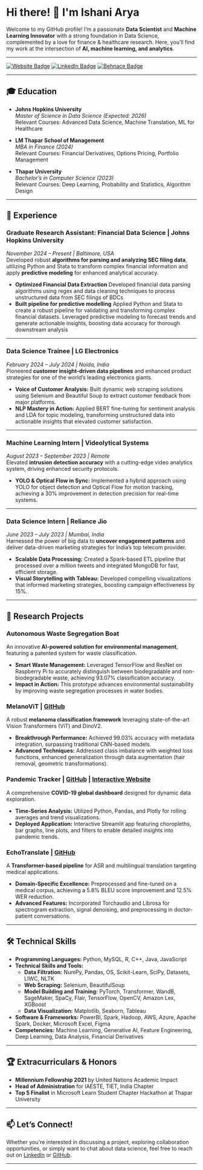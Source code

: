 # Hi there! 👋 I'm Ishani Arya

Welcome to my GitHub profile! I’m a passionate **Data Scientist** and **Machine Learning Innovator** with a strong foundation in Data Science, complemented by a love for finance & healthcare research. Here, you’ll find my work at the intersection of **AI, machine learning, and analytics**.

---

[![Website Badge](https://img.shields.io/badge/Website-IshaniArya-blue)](https://ishani-arya.netlify.app/) [![LinkedIn Badge](https://img.shields.io/badge/LinkedIn-IshaniArya-blue)](https://linkedin.com/in/ishani-arya) [![Behnace Badge](https://img.shields.io/badge/Behance-ishani2202-blue)](https://www.behance.net/ishaniarya21)

---

## 🎓 Education

- **Johns Hopkins University**  
  *Master of Science in Data Science (Expected: 2026)*  
  Relevant Courses: Advanced Data Science, Machine Translation, ML for Healthcare

- **LM Thapar School of Management**  
  *MBA in Finance (2024)*  
  Relevant Courses: Financial Derivatives, Options Pricing, Portfolio Management

- **Thapar University**  
  *Bachelor’s in Computer Science (2023)*  
  Relevant Courses: Deep Learning, Probability and Statistics, Algorithm Design

---

## 💼 Experience

### Graduate Research Assistant: Financial Data Science | Johns Hopkins University  
*November 2024 – Present | Baltimore, USA*  
Developed robust **algorithms for parsing and analyzing SEC filing data**, utilizing Python and Stata to transform complex financial information and apply **predictive modeling** for enhanced analytical accuracy.

- **Optimized Financial Data Extraction** Developed financial data parsing algorithms using regex and data cleaning techniques to process unstructured data from SEC filings of BDCs
- **Built pipeline for predictive modelling** Applied Python and Stata to create a robust pipeline for validating and transforming complex financial datasets. Leveraged predictive modeling to forecast trends and generate actionable insights, boosting data accuracy for thorough downstream analysis


---

### Data Science Trainee | LG Electronics  
*February 2024 – July 2024 | Noida, India*  
Pioneered **customer insight-driven data pipelines** and enhanced product strategies for one of the world’s leading electronics giants.

- **Voice of Customer Analysis:** Built dynamic web scraping solutions using Selenium and Beautiful Soup to extract customer feedback from major platforms.
- **NLP Mastery in Action:** Applied BERT fine-tuning for sentiment analysis and LDA for topic modeling, transforming unstructured data into actionable insights that elevated customer satisfaction.

---

### Machine Learning Intern | Videolytical Systems  
*August 2023 – September 2023 | Remote*  
Elevated **intrusion detection accuracy** with a cutting-edge video analytics system, driving enhanced security protocols.

- **YOLO & Optical Flow in Sync:** Implemented a hybrid approach using YOLO for object detection and Optical Flow for motion tracking, achieving a 30% improvement in detection precision for real-time systems.

---

### Data Science Intern | Reliance Jio  
*June 2023 – July 2023 | Mumbai, India*  
Harnessed the power of big data to **uncover engagement patterns** and deliver data-driven marketing strategies for India’s top telecom provider.

- **Scalable Data Processing:** Created a Spark-based ETL pipeline that processed over a million tweets and integrated MongoDB for fast, efficient storage.
- **Visual Storytelling with Tableau:** Developed compelling visualizations that informed marketing strategies, boosting campaign effectiveness by 15%.

---

## 🔬 Research Projects

### Autonomous Waste Segregation Boat  
An innovative **AI-powered solution for environmental management**, featuring a patented system for waste classification.  
- **Smart Waste Management:** Leveraged TensorFlow and ResNet on Raspberry Pi to accurately distinguish between biodegradable and non-biodegradable waste, achieving 93.07% classification accuracy.  
- **Impact in Action:** This prototype advances environmental sustainability by improving waste segregation processes in water bodies.  

### MelanoViT | [GitHub](https://github.com/ishani2202/Melanoma-Diagnosis-ViT-Metadata)  
A robust **melanoma classification framework** leveraging state-of-the-art Vision Transformers (ViT) and DinoV2.  
- **Breakthrough Performance:** Achieved 99.03% accuracy with metadata integration, surpassing traditional CNN-based models.  
- **Advanced Techniques:** Addressed class imbalance with weighted loss functions, enhanced generalization through data augmentation (hair removal, geometric transformations).  

### Pandemic Tracker | [GitHub](https://github.com/ishani2202/Covid19_Dashboard) | [Interactive Website](https://covid19dashboardx.streamlit.app/)  
A comprehensive **COVID-19 global dashboard** designed for dynamic data exploration.  
- **Time-Series Analysis:** Utilized Python, Pandas, and Plotly for rolling averages and trend visualizations.  
- **Deployed Application:** Interactive Streamlit app featuring choropleths, bar graphs, line plots, and filters to enable detailed insights into pandemic trends.  

### EchoTranslate | [GitHub](https://github.com/ishani2202/EchoTranslate)  
A **Transformer-based pipeline** for ASR and multilingual translation targeting medical applications.  
- **Domain-Specific Excellence:** Preprocessed and fine-tuned on a medical corpus, achieving a 5.8% BLEU score improvement and 12.5% WER reduction.  
- **Advanced Features:** Incorporated Torchaudio and Librosa for spectrogram extraction, signal denoising, and preprocessing in doctor-patient conversations.



---

## 🛠️ Technical Skills

- **Programming Languages:** Python, MySQL, R, C++, Java, JavaScript  
- **Technical Skills and Tools:**  
  - **Data Filtration:** NumPy, Pandas, OS, Scikit-Learn, SciPy, Datasets, LIWC, NLTK  
  - **Web Scraping:** Selenium, BeautifulSoup  
  - **Model Building and Training:** PyTorch, Transformer, WandB, SageMaker, SpaCy, Flair, TensorFlow, OpenCV, Amazon Lex, XGBoost  
  - **Data Visualization:** Matplotlib, Seaborn, Tableau  
- **Software & Frameworks:** PowerBI, Spark, Hadoop, AWS, Azure, Apache Spark, Docker, Microsoft Excel, Figma  
- **Competencies:** Machine Learning, Generative AI, Feature Engineering, Deep Learning, Data Analysis, Financial Derivatives  


---

## 🏆 Extracurriculars & Honors

- **Millennium Fellowship 2021** by United Nations Academic Impact
- **Head of Administration** for IAESTE, TIET, India Chapter
- **Top 5 Finalist** in Microsoft Learn Student Chapter Hackathon at Thapar University

---

## 📫 Let’s Connect!

Whether you're interested in discussing a project, exploring collaboration opportunities, or simply want to chat about data science, feel free to reach out on [LinkedIn](https://linkedin.com/in/ishani-arya) or [GitHub](https://github.com/ishani2202).

---


